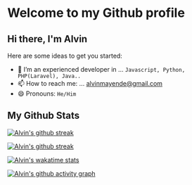 # Welcome to my Github profile 

## Hi there, I'm Alvin

Here are some ideas to get you started:
- 🌱 I’m an experienced developer in ... `Javascript, Python, PHP(Laravel), Java..`
- 📫 How to reach me: ... alvinmayende@gmail.com
- 😄 Pronouns: `He/Him`
## My Github Stats

[![Alvin's github streak](https://github-readme-streak-stats.herokuapp.com?user=alvinmurimi&theme=radical)](https://github.com/alvinmurimi)

[![Alvin's github streak](https://github-readme-stats.vercel.app/api?username=alvinmurimi&theme=radical&include_all_commits=true&show_icons=true,prs&count_private=true&custom_title=My%20Github%20Stats)](https://github.com/alvinmurimi)

[![Alvin's wakatime stats](https://github-readme-stats.vercel.app/api/wakatime?username=alvinmurimi&theme=radical&custom_title=My%20Wakatime%20Stats&layout=compact)](https://github.com/alvinmurimi)
<!--
[![Alvin's github streak](https://github-readme-stats.vercel.app/api/top-langs/?username=alvinmurimi&langs_count=5&theme=radical)](https://github.com/alvinmurimi)-->

[![Alvin's github activity graph](https://activity-graph.herokuapp.com/graph?username=alvinmurimi&theme=react-dark)](https://github.com/alvinmurimi)
